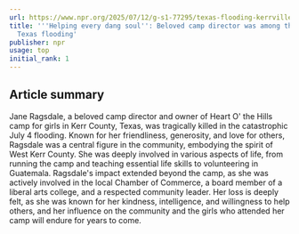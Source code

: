 ```yaml
---
url: https://www.npr.org/2025/07/12/g-s1-77295/texas-flooding-kerrville-victim-heart-o-the-hills-camp-mystic-jane-ragsdale
title: '''Helping every dang soul'': Beloved camp director was among those lost in
  Texas flooding'
publisher: npr
usage: top
initial_rank: 1
---
```

## Article summary
Jane Ragsdale, a beloved camp director and owner of Heart O' the Hills camp for girls in Kerr County, Texas, was tragically killed in the catastrophic July 4 flooding. Known for her friendliness, generosity, and love for others, Ragsdale was a central figure in the community, embodying the spirit of West Kerr County. She was deeply involved in various aspects of life, from running the camp and teaching essential life skills to volunteering in Guatemala. Ragsdale's impact extended beyond the camp, as she was actively involved in the local Chamber of Commerce, a board member of a liberal arts college, and a respected community leader. Her loss is deeply felt, as she was known for her kindness, intelligence, and willingness to help others, and her influence on the community and the girls who attended her camp will endure for years to come.

